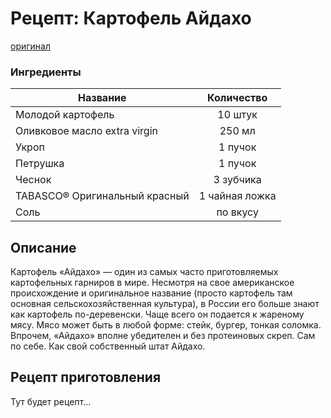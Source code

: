 # Рецепт: Картофель Айдахо
[оригинал](https://https://eda.ru/recepty/osnovnye-blyuda/kartofel-ajdaho-30625)

### Ингредиенты
| Название        	          | Количество    |
| -------------   	          |:-------------:|
|Молодой картофель            |10 штук        |
|Оливковое масло extra virgin |250 мл         |
|Укроп                        |1 пучок        |
|Петрушка                     |1 пучок        |
|Чеснок                       |3 зубчика      |
|TABASCO® Оригинальный красный|1 чайная ложка |
|Соль                         |по вкусу       |

## Описание
Картофель «Айдахо» — один из самых часто приготовляемых картофельных гарниров в мире. Несмотря на свое американское происхождение и оригинальное название (просто картофель там основная сельскохозяйственная культура), в России его больше знают как картофель по-деревенски. Чаще всего он подается к жареному мясу. Мясо может быть в любой форме: стейк, бургер, тонкая соломка. Впрочем, «Айдахо» вполне убедителен и без протеиновых скреп. Сам по себе. Как свой собственный штат Айдахо.

## Рецепт приготовления
Тут будет рецепт...

